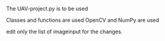 The UAV-project.py is to be used

Classes and functions are used
OpenCV and NumPy are used

edit only the list of imageinput for the changes.
